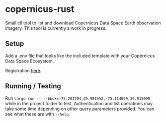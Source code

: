 # copernicus-rust

Small cli tool to list and download Copernicus Data Space Earth observation imagery.
This tool is currently a work in progress.


## Setup

Add a .env file that looks like the included template with your Copernicus Data Space Ecosystem.

Registration [here](https://documentation.dataspace.copernicus.eu/Registration.html).


## Running / Testing

Run `cargo run -- --bbox=-75.201704,39.981552,-75.114099,39.915099` while in the
project folder to test. Authentication and list operations may take some time
depending on other query parameters provided. You can see what these are with `--help`.
